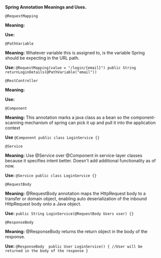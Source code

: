 **Spring Annotation Meanings and Uses.**

`@RequestMapping`

**Meaning:**

**Use:**


`@PathVariable`

**Meaning:** Whatever variable this is assigned to, is the variable Spring
should be expecting in the URL path.

**Use:** `@RequestMapping(value = "/login/{email}")
          public String returnLoginDetails(@PathVariable("email"))`


`@RestController`

**Meaning:**

**Use:**


`@Component`

**Meaning:** This annotation marks a java class as a bean so the component-scanning mechanism of spring can pick it up and
 pull it into the application context

**Use** `@Component
         public class LoginService {}`


`@Service`

**Meaning:** Use @Service over @Component in service-layer classes because it specifies intent better. Doesn't add
additional functionality as of now.

**Use:** `@Service
           public class LoginService {}`
         

`@RequestBody`

**Meaning:** @RequestBody annotation maps the HttpRequest body to a transfer or domain object, enabling auto
deserialization of the inbound HttpRequest body onto a Java object.

**Use:** `public String LoginService(@RequestBody Users user) {}`


`@ResponseBody`

**Meaning:** @ResponseBody returns the return object in the body of the response.

**Use:** `@ResponseBody 
           public User LoginService() {
           //User will be returned in the body of the response
           }`
           
           
